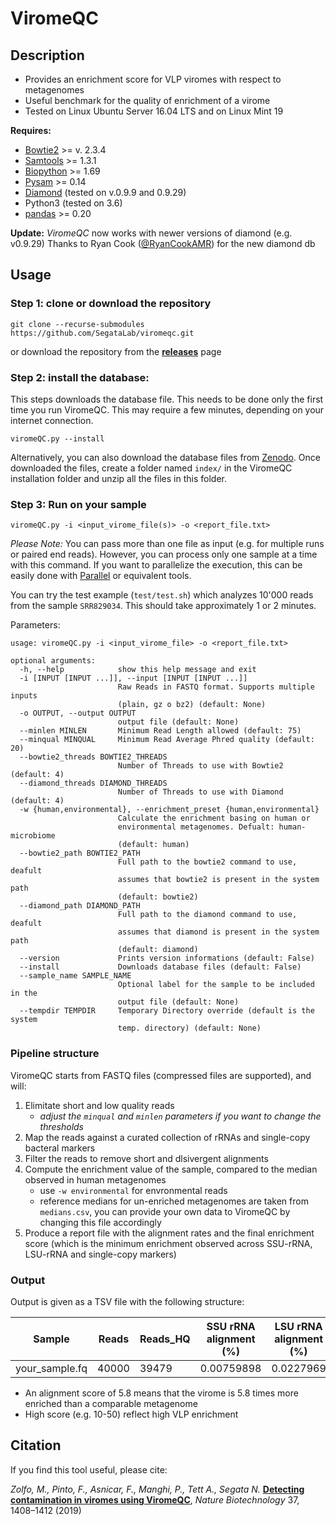 # ViromeQC #
 
## Description ##
 
* Provides an enrichment score for VLP viromes with respect to metagenomes
* Useful benchmark for the quality of enrichment of a virome
* Tested on Linux Ubuntu Server 16.04 LTS and on Linux Mint 19

**Requires:**

* [Bowtie2](http://bowtie-bio.sourceforge.net/bowtie2/index.shtml) >= v. 2.3.4
* [Samtools](http://samtools.sourceforge.net/) >= 1.3.1
* [Biopython](https://github.com/biopython/biopython) >= 1.69
* [Pysam](http://pysam.readthedocs.io/en/latest/) >= 0.14
* [Diamond](http://github.com/bbuchfink/diamond) (tested on v.0.9.9 and 0.9.29)
* Python3 (tested on 3.6)
* [pandas](https://pandas.pydata.org) >= 0.20

**Update:** _ViromeQC_ now works with newer versions of diamond (e.g. v0.9.29) 
Thanks to Ryan Cook ([@RyanCookAMR](https://twitter.com/RyanCookAMR)) for the new diamond db

## Usage ##

### Step 1: clone or download the repository ###

`git clone --recurse-submodules https://github.com/SegataLab/viromeqc.git`

or download the repository from the **[releases](https://github.com/SegataLab/viromeqc/releases)** page

### Step 2: install the database: ###

This steps downloads the database file. This needs to be done only the first time you run ViromeQC. This may require a few minutes, depending on your internet connection.

`viromeQC.py --install`

Alternatively, you can also download the database files from [Zenodo](https://zenodo.org/record/4020594#.X1jxgGMzZDM). Once downloaded the files, create a folder named `index/` in the ViromeQC installation folder and unzip all the files in this folder.

### Step 3: Run on your sample ###

`viromeQC.py -i <input_virome_file(s)> -o <report_file.txt>`

*Please Note:* 
You can pass more than one file as input (e.g. for multiple runs or paired end reads). However, you can process only one sample at a time with this command. If you want to parallelize the execution, this can be easily done with [Parallel](https://www.gnu.org/software/parallel/) or equivalent tools.

You can try the test example (`test/test.sh`) which analyzes 10'000 reads from the sample `SRR829034`. This should take approximately 1 or 2 minutes.

Parameters:

```
usage: viromeQC.py -i <input_virome_file> -o <report_file.txt>

optional arguments:
  -h, --help            show this help message and exit
  -i [INPUT [INPUT ...]], --input [INPUT [INPUT ...]]
                        Raw Reads in FASTQ format. Supports multiple inputs
                        (plain, gz o bz2) (default: None)
  -o OUTPUT, --output OUTPUT
                        output file (default: None)
  --minlen MINLEN       Minimum Read Length allowed (default: 75)
  --minqual MINQUAL     Minimum Read Average Phred quality (default: 20)
  --bowtie2_threads BOWTIE2_THREADS
                        Number of Threads to use with Bowtie2 (default: 4)
  --diamond_threads DIAMOND_THREADS
                        Number of Threads to use with Diamond (default: 4)
  -w {human,environmental}, --enrichment_preset {human,environmental}
                        Calculate the enrichment basing on human or
                        environmental metagenomes. Defualt: human-microbiome
                        (default: human)
  --bowtie2_path BOWTIE2_PATH
                        Full path to the bowtie2 command to use, deafult
                        assumes that bowtie2 is present in the system path
                        (default: bowtie2)
  --diamond_path DIAMOND_PATH
                        Full path to the diamond command to use, deafult
                        assumes that diamond is present in the system path
                        (default: diamond)
  --version             Prints version informations (default: False)
  --install             Downloads database files (default: False)
  --sample_name SAMPLE_NAME
                        Optional label for the sample to be included in the
                        output file (default: None)
  --tempdir TEMPDIR     Temporary Directory override (default is the system
                        temp. directory) (default: None)
```

### Pipeline structure ###

ViromeQC starts from FASTQ files (compressed files are supported), and will:

1. Elimitate short and low quality reads
    - *adjust the `minqual` and `minlen` parameters if you want to change the thresholds*
2. Map the reads against a curated collection of rRNAs and single-copy bacteral markers
3. Filter the reads to remove short and dlsivergent alignments
4. Compute the enrichment value of the sample, compared to the median observed in human metagenomes
    - use `-w environmental` for envronmental reads
    - reference medians for un-enriched metagenomes are taken from `medians.csv`, you can provide your own data to ViromeQC by changing this file accordingly
5. Produce a report file with the alignment rates and the final enrichment score (which is the minimum enrichment observed across SSU-rRNA, LSU-rRNA and single-copy markers)


### Output ###

Output is given as a TSV file with the following structure:


|    Sample    |    Reads    |    Reads_HQ    |    SSU rRNA alignment (%)    |    LSU rRNA alignment (%)   |    Bacterial_Markers alignment (%)   |    total enrichmnet score
|---|---|---|---|---|---|---|
|    your_sample.fq | 40000 | 39479 | 0.00759898  | 0.0227969 | 0.01266496  | 5.795329


- An alignment score of 5.8 means that the virome is 5.8 times more enriched than a comparable metagenome
- High score (e.g. 10-50) reflect high VLP enrichment 


## Citation ##

If you find this tool useful, please cite:

*Zolfo, M., Pinto, F., Asnicar, F., Manghi, P., Tett A., Segata N.* **[Detecting contamination in viromes using ViromeQC](https://www.nature.com/articles/s41587-019-0334-5)**, *Nature Biotechnology* 37, 1408–1412 (2019)

